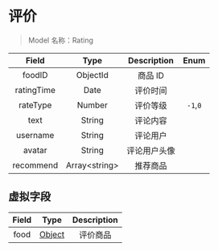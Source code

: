 # 评价

> Model 名称：Rating

|   Field    |      Type       | Description  |   Enum   |
| :--------: | :-------------: | :----------: | :------: |
|   foodID   |    ObjectId     |   商品 ID    |          |
| ratingTime |      Date       |   评价时间   |          |
|  rateType  |     Number      |   评价等级   | `-1`,`0` |
|    text    |     String      |   评论内容   |          |
|  username  |     String      |   评论用户   |          |
|   avatar   |     String      | 评论用户头像 |          |
| recommend  | Array<string\> |   推荐商品   |          |

## 虚拟字段

| Field |            Type            | Description |
| :---: | :------------------------: | :---------: |
| food  | [Object](./food.md) |         评价商品    |
